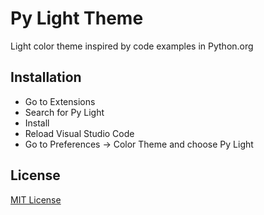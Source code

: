 # Py Light Theme

Light color theme inspired by code examples in Python.org

## Installation

* Go to Extensions
* Search for Py Light
* Install
* Reload Visual Studio Code
* Go to Preferences -> Color Theme and choose Py Light

## License

[MIT License](https://github.com/jkokkonen/py-light-vscode-theme/blob/master/LICENSE.txt)
